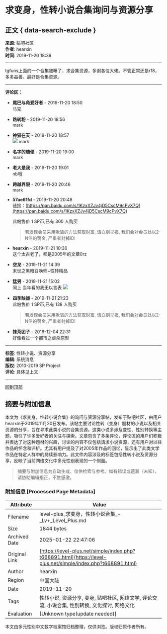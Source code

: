 # 求变身，性转小说合集询问与资源分享

## 正文 { data-search-exclude }


**来源**: 贴吧社区  
**作者**: hearxin  
**时间**: 2019-11-20 18:39  

---

tgfuns上面的一个合集被曝了，求合集资源，多谢各位大佬。不管正常还是r18，多多益善。最好是合集资源。

---

**评论区：**

- **尾巴与角爱好者** - 2019-11-20 18:50  
  马克
- **路转粉** - 2019-11-20 18:56  
  mark
- **神猫在天** - 2019-11-20 18:57  
  ![](images/post/smile/smallface/face101.jpg) mark
- **名字的随便** - 2019-11-20 19:00  
  mark
- **老大是我** - 2019-11-20 19:01  
  nb哦
- **跨越界限** - 2019-11-20 20:46  
  mark
- **57ae61fd** - 2019-11-20 20:48  
  链接：[https://pan.baidu.com/s/1KzxXZJv4jD5CscM9cPvX7Q](https://pan.baidu.com/s/1KzxXZJv4jD5CscM9cPvX7Q)
  
  此帖售价 1 SP币,已有 300 人购买  
  > 若发现会员采用欺骗的方法获取财富, 请立刻举报, 我们会对会员处以2-N倍的罚金, 严重者封掉ID!
  
- **hearxin** - 2019-11-21 10:30  
  这个太古老了，都是2005年的文章0rz
- **空龙** - 2019-11-21 14:39  
  末世之黑暗召唤师~性转精品
- **猛男** - 2019-11-21 15:02  
  同上 当年看的我无以言表 ![](images/post/smile/smallface/face108.jpg)
- **四季映姬** - 2019-11-21 21:23  
  此帖售价 1 SP币,已有 138 人购买  
  > 若发现会员采用欺骗的方法获取财富, 请立刻举报, 我们会对会员处以2-N倍的罚金, 严重者封掉ID!
  
- **抹茶团子** - 2019-12-04 22:31  
  好像看过一个都市之虐杀原型

---

**标签**: 性转小说、资源分享  
**编辑**: 系统消息  
**版权**: 2010-2019 SP Project  
**评论**: 具体见上文

---

[回到顶部](#求变身，性转小说合集询问与资源分享)
<!-- tcd_original_link https://level-plus.net/simple/index.php?t668891.html -->


## 摘要与附加信息

<!-- tcd_abstract -->
本文为《求变身，性转小说合集》的询问与资源分享帖，发布于贴吧社区，由用户hearxin于2019年11月20日发布。该帖主要讨论性转（变身）题材的小说以及相关资源的分享，旨在寻求此类小说的合集资源。这类小说多涉及变性、性别转换等主题，吸引了许多爱好者的关注与探索。文章包含了多条评论，评论区的用户们积极并表达了对这种题材的兴趣，讨论的内容不仅包括请求小说资源，还有用户对以往作品的怀念和评析。尤其有用户提及了对2005年作品的回忆，显示出了此类文学作品在特定人群中的持续影响力。此文件内容涉及的标签包括性转小说及资源分享，反映了当前网络文化中多元性别表现的一个侧面。
<!-- tcd_abstract_end -->

> 摘要与附加信息为自动生成，仅供检索与参考。如有错误或遗漏（未知），请协助编辑指正，不胜感激。

### 附加信息 [Processed Page Metadata]

| Attribute       | Value                                  |
|-----------------|----------------------------------------|
| Filename        | level-plus_求变身，性转小说合集_-_Lv+_Level_Plus.md                             |
| Size            | 1844 bytes                           |
| Archived Date   | 2025-01-22 22:47:06                             |
| Original Link   | [https://level-plus.net/simple/index.php?t668891.html](https://level-plus.net/simple/index.php?t668891.html)                       |
| Author          | hearxin                               |
| Region          | 中国大陆                               |
| Date            | 2019-11-20                                 |
| Tags            | 性转小说, 资源分享, 变身, 贴吧社区, 网络文学, 评论交流, 小说合集, 性别转换, 文化探讨, 网络文化                                 |
| Evaluation            | [Unknown type(update needed)]                                 |
<!-- tcd_table_end -->

本文由多元性别中文数字档案馆归档整理，仅供浏览。版权归原作者所有。
